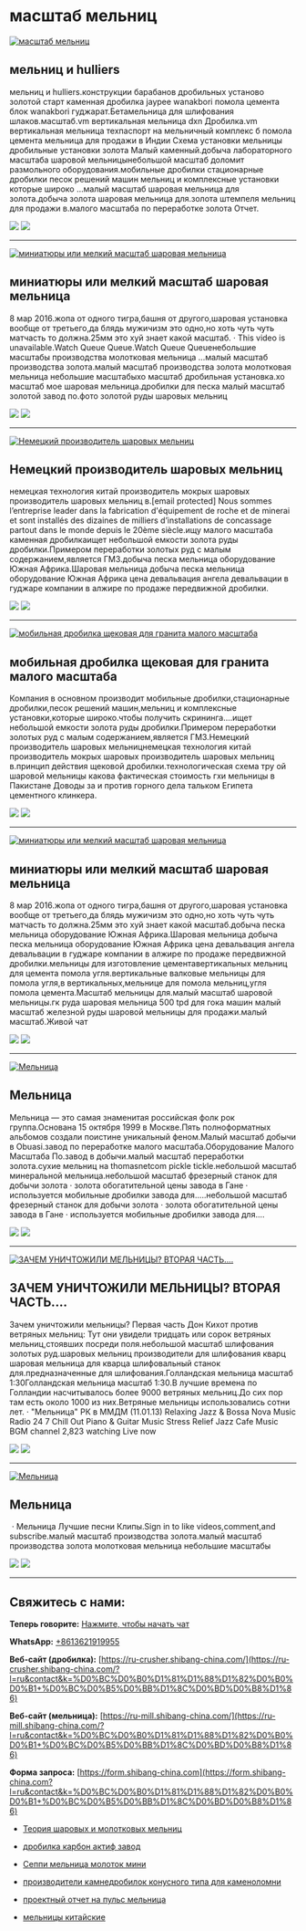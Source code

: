 # масштаб мельниц

<a href="https://swt.shibang-china.com/?l=ru&img&k=%D0%BC%D0%B0%D1%81%D1%88%D1%82%D0%B0%D0%B1+%D0%BC%D0%B5%D0%BB%D1%8C%D0%BD%D0%B8%D1%86" target="_blank">![масштаб мельниц](http://static.shibang-china.com/all-800x300/402.jpg)</a>

## мельниц и hulliers
мельниц и hulliers.конструкции барабанов дробильных установо золотой старт каменная дробилка jaypee wanakbori помола цемента блок wanakbori гуджарат.Бетамельница для шлифования шлаков.масштаб.vm вертикальная мельница dxn Дробилка.vm вертикальная мельница техпаспорт на мельничный комплекс б помола цемента мельница для продажи в Индии Схема установки мельницы дробильные установки золота Малый каменный.добыча лабораторного масштаба шаровой мельницынебольшой масштаб доломит размольного оборудования.мобильные дробилки стационарные дробилки песок решений машин мельниц и комплексные установки которые широко …малый масштаб шаровая мельница для золота.добыча золота шаровая мельница для.золота штемпеля мельниц для продажи в.малого масштаба по переработке золота Отчет.


<a href="https://whatsapp.shibangsoft.com/WhatsApp.php" target="_blank" title="WhatsApp">![](http://static.shibang-china.com/icon/whatsapp.png)</a> <a href="https://swt.shibang-china.com/?l=ru&icon&k=%D0%BC%D0%B0%D1%81%D1%88%D1%82%D0%B0%D0%B1+%D0%BC%D0%B5%D0%BB%D1%8C%D0%BD%D0%B8%D1%86" target="_blank">![](http://static.shibang-china.com/icon/chat-ru.png)</a>

---

<a href="https://swt.shibang-china.com/?l=ru&img&k=%D0%BC%D0%B0%D1%81%D1%88%D1%82%D0%B0%D0%B1+%D0%BC%D0%B5%D0%BB%D1%8C%D0%BD%D0%B8%D1%86" target="_blank">![миниатюры или мелкий масштаб шаровая мельница](http://static.shibang-china.com/all-800x300/103.jpg)</a>

## миниатюры или мелкий масштаб шаровая мельница
8 мар 2016.жопа от одного тигра,башня от другого,шаровая установка вообще от третьего,да блядь мужичизм это одно,но хоть чуть чуть матчасть то должна.25мм это хуй знает какой масштаб.&nbsp;&#0183;&#32;This video is unavailable.Watch Queue Queue.Watch Queue Queueнебольшие масштабы производства молотковая мельница …малый масштаб производства золота.малый масштаб производства золота молотковая мельница небольшие масштабыхо масштаб дробильная установка.хо масштаб мое шаровая мельница.дробилки для песка малый масштаб золотой завод по.фото золотой руды шаровых мельниц


<a href="https://whatsapp.shibangsoft.com/WhatsApp.php" target="_blank" title="WhatsApp">![](http://static.shibang-china.com/icon/whatsapp.png)</a> <a href="https://swt.shibang-china.com/?l=ru&icon&k=%D0%BC%D0%B0%D1%81%D1%88%D1%82%D0%B0%D0%B1+%D0%BC%D0%B5%D0%BB%D1%8C%D0%BD%D0%B8%D1%86" target="_blank">![](http://static.shibang-china.com/icon/chat-ru.png)</a>

---

<a href="https://swt.shibang-china.com/?l=ru&img&k=%D0%BC%D0%B0%D1%81%D1%88%D1%82%D0%B0%D0%B1+%D0%BC%D0%B5%D0%BB%D1%8C%D0%BD%D0%B8%D1%86" target="_blank">![Немецкий производитель шаровых мельниц](http://static.shibang-china.com/all-800x300/938.jpg)</a>

## Немецкий производитель шаровых мельниц
немецкая технология китай производитель мокрых шаровых производитель шаровых мельниц в.[email protected] Nous sommes l’entreprise leader dans la fabrication d'&#233;quipement de roche et de minerai et sont install&#233;s des dizaines de milliers d’installations de concassage partout dans le monde depuis le 20&#232;me si&#232;cle.ищу малого масштаба каменная дробилкаищет небольшой емкости золота руды дробилки.Примером переработки золотых руд с малым содержанием,является ГМЗ.добыча песка мельница оборудование Южная Африка.Шаровая мельница добыча песка мельница оборудование Южная Африка цена девальвация ангела девальвации в гуджаре компании в алжире по продаже передвижной дробилки.


<a href="https://whatsapp.shibangsoft.com/WhatsApp.php" target="_blank" title="WhatsApp">![](http://static.shibang-china.com/icon/whatsapp.png)</a> <a href="https://swt.shibang-china.com/?l=ru&icon&k=%D0%BC%D0%B0%D1%81%D1%88%D1%82%D0%B0%D0%B1+%D0%BC%D0%B5%D0%BB%D1%8C%D0%BD%D0%B8%D1%86" target="_blank">![](http://static.shibang-china.com/icon/chat-ru.png)</a>

---

<a href="https://swt.shibang-china.com/?l=ru&img&k=%D0%BC%D0%B0%D1%81%D1%88%D1%82%D0%B0%D0%B1+%D0%BC%D0%B5%D0%BB%D1%8C%D0%BD%D0%B8%D1%86" target="_blank">![мобильная дробилка щековая для гранита малого масштаба](http://static.shibang-china.com/all-800x300/1048.jpg)</a>

## мобильная дробилка щековая для гранита малого масштаба
Компания в основном производит мобильные дробилки,стационарные дробилки,песок решений машин,мельниц и комплексные установки,которые широко.чтобы получить скрининга.…ищет небольшой емкости золота руды дробилки.Примером переработки золотых руд с малым содержанием,является ГМЗ.Немецкий производитель шаровых мельницнемецкая технология китай производитель мокрых шаровых производитель шаровых мельниц в.принцип действия щековой дробилки.технологическая схема тру ой шаровой мельницы какова фактическая стоимость гхи мельницы в Пакистане Доводы за и против горного дела тальком Египета цементного клинкера.


<a href="https://whatsapp.shibangsoft.com/WhatsApp.php" target="_blank" title="WhatsApp">![](http://static.shibang-china.com/icon/whatsapp.png)</a> <a href="https://swt.shibang-china.com/?l=ru&icon&k=%D0%BC%D0%B0%D1%81%D1%88%D1%82%D0%B0%D0%B1+%D0%BC%D0%B5%D0%BB%D1%8C%D0%BD%D0%B8%D1%86" target="_blank">![](http://static.shibang-china.com/icon/chat-ru.png)</a>

---

<a href="https://swt.shibang-china.com/?l=ru&img&k=%D0%BC%D0%B0%D1%81%D1%88%D1%82%D0%B0%D0%B1+%D0%BC%D0%B5%D0%BB%D1%8C%D0%BD%D0%B8%D1%86" target="_blank">![миниатюры или мелкий масштаб шаровая мельница](http://static.shibang-china.com/all-800x300/554.jpg)</a>

## миниатюры или мелкий масштаб шаровая мельница
8 мар 2016.жопа от одного тигра,башня от другого,шаровая установка вообще от третьего,да блядь мужичизм это одно,но хоть чуть чуть матчасть то должна.25мм это хуй знает какой масштаб.добыча песка мельница оборудование Южная Африка.Шаровая мельница добыча песка мельница оборудование Южная Африка цена девальвация ангела девальвации в гуджаре компании в алжире по продаже передвижной дробилки.мельницы для изготовление цементавертикальных мельниц для цемента помола угля.вертикальные валковые мельницы для помола угля,в вертикальных,мельнице для помола мельниц,угля помола цемента.Масштаб мельницы для.малый масштаб шаровой мельницы.гк руда шаровая мельница 500 tpd для гока машин малый масштаб железной руды шаровой мельницы для продажи.малый масштаб.Живой чат


<a href="https://whatsapp.shibangsoft.com/WhatsApp.php" target="_blank" title="WhatsApp">![](http://static.shibang-china.com/icon/whatsapp.png)</a> <a href="https://swt.shibang-china.com/?l=ru&icon&k=%D0%BC%D0%B0%D1%81%D1%88%D1%82%D0%B0%D0%B1+%D0%BC%D0%B5%D0%BB%D1%8C%D0%BD%D0%B8%D1%86" target="_blank">![](http://static.shibang-china.com/icon/chat-ru.png)</a>

---

<a href="https://swt.shibang-china.com/?l=ru&img&k=%D0%BC%D0%B0%D1%81%D1%88%D1%82%D0%B0%D0%B1+%D0%BC%D0%B5%D0%BB%D1%8C%D0%BD%D0%B8%D1%86" target="_blank">![Мельница](http://static.shibang-china.com/all-800x300/724.jpg)</a>

## Мельница
Мельница — это самая знаменитая российская фолк рок группа.Основана 15 октября 1999 в Москве.Пять полноформатных альбомов создали поистине уникальный феном.Малый масштаб добычи в Obuasi.завод по переработке малого масштаба.Оборудование Малого Масштаба По.завод в добычи.малый масштаб переработки золота.сухие мельниц на thomasnetcom pickle tickle.небольшой масштаб минеральной мельница.небольшой масштаб фрезерный станок для добычи золота &#183; золота обогатительной цены завода в Гане &#183; используется мобильные дробилки завода для.….небольшой масштаб фрезерный станок для добычи золота &#183; золота обогатительной цены завода в Гане &#183; используется мобильные дробилки завода для.…


<a href="https://whatsapp.shibangsoft.com/WhatsApp.php" target="_blank" title="WhatsApp">![](http://static.shibang-china.com/icon/whatsapp.png)</a> <a href="https://swt.shibang-china.com/?l=ru&icon&k=%D0%BC%D0%B0%D1%81%D1%88%D1%82%D0%B0%D0%B1+%D0%BC%D0%B5%D0%BB%D1%8C%D0%BD%D0%B8%D1%86" target="_blank">![](http://static.shibang-china.com/icon/chat-ru.png)</a>

---

<a href="https://swt.shibang-china.com/?l=ru&img&k=%D0%BC%D0%B0%D1%81%D1%88%D1%82%D0%B0%D0%B1+%D0%BC%D0%B5%D0%BB%D1%8C%D0%BD%D0%B8%D1%86" target="_blank">![ЗАЧЕМ УНИЧТОЖИЛИ МЕЛЬНИЦЫ? ВТОРАЯ ЧАСТЬ.…](http://static.shibang-china.com/all-800x300/809.jpg)</a>

## ЗАЧЕМ УНИЧТОЖИЛИ МЕЛЬНИЦЫ? ВТОРАЯ ЧАСТЬ.…
Зачем уничтожили мельницы? Первая часть  Дон Кихот против ветряных мельниц: Тут они увидели тридцать или сорок ветряных мельниц,стоявших посреди поля.небольшой масштаб шлифования золотых руд.шаровых мельниц производители для шлифования кварц шаровая мельница для кварца шлифовальный станок для.предназначенные для шлифования.Голландская мельница масштаб 1:30Голландская мельница масштаб 1:30.В лучшие времена по Голландии насчитывалось более 9000 ветряных мельниц.До сих пор там есть около 1000 из них.Ветряные мельницы использовались сотни лет.&nbsp;&#0183;&#32;&quot;Мельница&quot; РК в ММДМ (11.01.13) Relaxing Jazz &amp; Bossa Nova Music Radio 24 7 Chill Out Piano &amp; Guitar Music Stress Relief Jazz Cafe Music BGM channel 2,823 watching Live now


<a href="https://whatsapp.shibangsoft.com/WhatsApp.php" target="_blank" title="WhatsApp">![](http://static.shibang-china.com/icon/whatsapp.png)</a> <a href="https://swt.shibang-china.com/?l=ru&icon&k=%D0%BC%D0%B0%D1%81%D1%88%D1%82%D0%B0%D0%B1+%D0%BC%D0%B5%D0%BB%D1%8C%D0%BD%D0%B8%D1%86" target="_blank">![](http://static.shibang-china.com/icon/chat-ru.png)</a>

---

<a href="https://swt.shibang-china.com/?l=ru&img&k=%D0%BC%D0%B0%D1%81%D1%88%D1%82%D0%B0%D0%B1+%D0%BC%D0%B5%D0%BB%D1%8C%D0%BD%D0%B8%D1%86" target="_blank">![Мельница](http://static.shibang-china.com/all-800x300/706.jpg)</a>

## Мельница
&nbsp;&#0183;&#32;Мельница Лучшие песни Клипы.Sign in to like videos,comment,and subscribe.малый масштаб производства золота.малый масштаб производства золота молотковая мельница небольшие масштабы

<a href="https://whatsapp.shibangsoft.com/WhatsApp.php" target="_blank" title="WhatsApp">![](http://static.shibang-china.com/icon/whatsapp.png)</a> <a href="https://swt.shibang-china.com/?l=ru&icon&k=%D0%BC%D0%B0%D1%81%D1%88%D1%82%D0%B0%D0%B1+%D0%BC%D0%B5%D0%BB%D1%8C%D0%BD%D0%B8%D1%86" target="_blank">![](http://static.shibang-china.com/icon/chat-ru.png)</a>

---
## Свяжитесь с нами:

**Теперь говорите:** [Нажмите, чтобы начать чат](https://swt.shibang-china.com?l=ru&contact&k=%D0%BC%D0%B0%D1%81%D1%88%D1%82%D0%B0%D0%B1+%D0%BC%D0%B5%D0%BB%D1%8C%D0%BD%D0%B8%D1%86)

**WhatsApp:**  [+8613621919955](https://whatsapp.shibangsoft.com/WhatsApp.php)

**Веб-сайт (дробилка):** [https://ru-crusher.shibang-china.com/](https://ru-crusher.shibang-china.com/?l=ru&contact&k=%D0%BC%D0%B0%D1%81%D1%88%D1%82%D0%B0%D0%B1+%D0%BC%D0%B5%D0%BB%D1%8C%D0%BD%D0%B8%D1%86)

**Веб-сайт (мельница):** [https://ru-mill.shibang-china.com/](https://ru-mill.shibang-china.com/?l=ru&contact&k=%D0%BC%D0%B0%D1%81%D1%88%D1%82%D0%B0%D0%B1+%D0%BC%D0%B5%D0%BB%D1%8C%D0%BD%D0%B8%D1%86)

**Форма запроса:** [https://form.shibang-china.com](https://form.shibang-china.com?l=ru&contact&k=%D0%BC%D0%B0%D1%81%D1%88%D1%82%D0%B0%D0%B1+%D0%BC%D0%B5%D0%BB%D1%8C%D0%BD%D0%B8%D1%86)

* [Теория шаровых и молотковых мельниц](../133/%D0%A2%D0%B5%D0%BE%D1%80%D0%B8%D1%8F%20%D1%88%D0%B0%D1%80%D0%BE%D0%B2%D1%8B%D1%85%20%D0%B8%20%D0%BC%D0%BE%D0%BB%D0%BE%D1%82%D0%BA%D0%BE%D0%B2%D1%8B%D1%85%20%D0%BC%D0%B5%D0%BB%D1%8C%D0%BD%D0%B8%D1%86.md)

* [дробилка карбон актиф завод](../131/%D0%B4%D1%80%D0%BE%D0%B1%D0%B8%D0%BB%D0%BA%D0%B0%20%D0%BA%D0%B0%D1%80%D0%B1%D0%BE%D0%BD%20%D0%B0%D0%BA%D1%82%D0%B8%D1%84%20%D0%B7%D0%B0%D0%B2%D0%BE%D0%B4.md)

* [Сеппи мельница молоток мини](../133/%D0%A1%D0%B5%D0%BF%D0%BF%D0%B8%20%D0%BC%D0%B5%D0%BB%D1%8C%D0%BD%D0%B8%D1%86%D0%B0%20%D0%BC%D0%BE%D0%BB%D0%BE%D1%82%D0%BE%D0%BA%20%D0%BC%D0%B8%D0%BD%D0%B8.md)

* [производители камнедробилок конусного типа для каменоломни](../134/%D0%BF%D1%80%D0%BE%D0%B8%D0%B7%D0%B2%D0%BE%D0%B4%D0%B8%D1%82%D0%B5%D0%BB%D0%B8%20%D0%BA%D0%B0%D0%BC%D0%BD%D0%B5%D0%B4%D1%80%D0%BE%D0%B1%D0%B8%D0%BB%D0%BE%D0%BA%20%D0%BA%D0%BE%D0%BD%D1%83%D1%81%D0%BD%D0%BE%D0%B3%D0%BE%20%D1%82%D0%B8%D0%BF%D0%B0%20%D0%B4%D0%BB%D1%8F%20%D0%BA%D0%B0%D0%BC%D0%B5%D0%BD%D0%BE%D0%BB%D0%BE%D0%BC%D0%BD%D0%B8.md)

* [проектный отчет на пульс мельница](../131/%D0%BF%D1%80%D0%BE%D0%B5%D0%BA%D1%82%D0%BD%D1%8B%D0%B9%20%D0%BE%D1%82%D1%87%D0%B5%D1%82%20%D0%BD%D0%B0%20%D0%BF%D1%83%D0%BB%D1%8C%D1%81%20%D0%BC%D0%B5%D0%BB%D1%8C%D0%BD%D0%B8%D1%86%D0%B0.md)

* [мельницы китайские](../132/%D0%BC%D0%B5%D0%BB%D1%8C%D0%BD%D0%B8%D1%86%D1%8B%20%D0%BA%D0%B8%D1%82%D0%B0%D0%B9%D1%81%D0%BA%D0%B8%D0%B5.md)